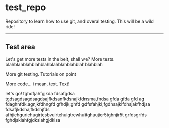 # test_repo
Repository to learn how to use git, and overal testing. This will be a wild ride!

---
## Test area

Let's get more tests in the belt, shall we?
More tests. blahblahblahblahblahblahblahblahblahblahblah

More git testing. Tutorials on point

More code... i mean, text. Text!

let's go!
tghdfjahfgjkda
fdsafgdsa
tgdsagdsagdsagdsajfkdsanfkdsnajkfdnsma,fndsa
gfda
gfda
gfd
ag
fdaghnfdk.agnjkfdhngfd
gfhdjk;ghfd
gdfsfahjkl;fgdhsajklfdhsjakfhdjsa
fdsafjkdshajfkdshjfds
afhjiehguriehugirtesbvuirtehuigtrewhuitghuujier5tghnjir5t
grfdsgrfds
fghdjsklahfgjdkslahgjdklsa

